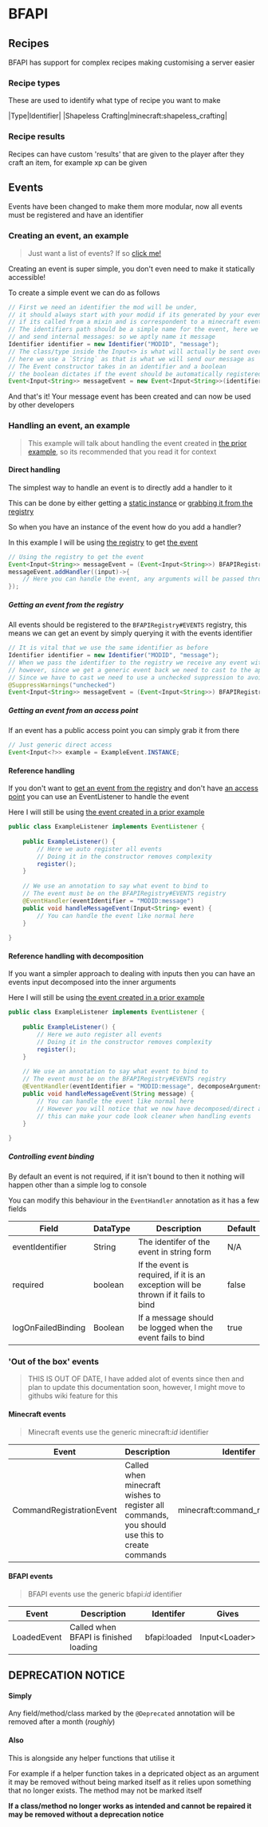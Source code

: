 # BFAPI

## Recipes

BFAPI has support for complex recipes making customising a server easier

### Recipe types

These are used to identify what type of recipe you want to make

|Type|Identifier|
|Shapeless Crafting|minecraft:shapeless_crafting|

### Recipe results

Recipes can have custom 'results' that are given to the player after they craft an item, for example xp can be given



## Events

Events have been changed to make them more modular, now all events must be registered and have an identifier

### Creating an event, an example

> Just want a list of events? If so [click me!](#out-of-the-box-events)

Creating an event is super simple, you don't even need to make it statically accessible!

To create a simple event we can do as follows

```java
// First we need an identifier the mod will be under,
// it should always start with your modid if its generated by your event
// if its called from a mixin and is correspondent to a minecraft event you can use the minecraft identifier
// The identifiers path should be a simple name for the event, here we are going to make an event to handle
// and send internal messages: so we aptly name it message
Identifier identifier = new Identifier("MODID", "message");
// The class/type inside the Input<> is what will actually be sent over an event
// here we use a `String` as that is what we will send our message as
// The Event constructor takes in an identifier and a boolean
// the boolean dictates if the event should be automatically registered
Event<Input<String>> messageEvent = new Event<Input<String>>(identifier, true);
```

And that's it! Your message event has been created and can now be used by other developers

### Handling an event, an example

> This example will talk about handling the event created in [the prior example](#creating-an-event-an-example), so its recommended that you read it for context

#### Direct handling

The simplest way to handle an event is to directly add a handler to it

This can be done by either getting a [static instance](#getting-an-event-from-an-access-point) or [grabbing it from the registry](#getting-an-event-from-the-registry)

So when you have an instance of the event how do you add a handler?

In this example I will be using [the registry](#getting-an-event-from-the-registry) to get [the event](#creating-an-event-an-example)

```java
// Using the registry to get the event
Event<Input<String>> messageEvent = (Event<Input<String>>) BFAPIRegistry.EVENTS.get(new Identifier("MODID", "message"));
messageEvent.addHandler((input)->{
	// Here you can handle the event, any arguments will be passed through an event
});
```

##### Getting an event from the registry

All events should be registered to the `BFAPIRegistry#EVENTS` registry, this means we can get an event by simply querying it with the events identifier

```java
// It is vital that we use the same identifier as before
Identifier identifier = new Identifier("MODID", "message");
// When we pass the identifier to the registry we receive any event with the corresponding identifier
// however, since we get a generic event back we need to cast to the appropriate event
// Since we have to cast we need to use a unchecked suppression to avoid warnings
@SuppressWarnings("unchecked")
Event<Input<String>> messageEvent = (Event<Input<String>>) BFAPIRegistry.EVENTS.get(identifier);
```

##### Getting an event from an access point

If an event has a public access point you can simply grab it from there

```java
// Just generic direct access
Event<Input<?>> example = ExampleEvent.INSTANCE;
```

#### Reference handling

If you don't want to [get an event from the registry](#getting-an-event-from-the-registry) and don't have [an access point](#getting-an-event-from-an-access-point) you can use an EventListener to handle the event

Here I will still be using [the event created in a prior example](#creating-an-event-an-example)

```java
public class ExampleListener implements EventListener {
	
	public ExampleListener() {
		// Here we auto register all events
		// Doing it in the constructor removes complexity
		register();
	}
	
	// We use an annotation to say what event to bind to
	// The event must be on the BFAPIRegistry#EVENTS registry
	@EventHandler(eventIdentifier = "MODID:message")
	public void handleMessageEvent(Input<String> event) {
		// You can handle the event like normal here
	}
	
}
```

#### Reference handling with decomposition

If you want a simpler approach to dealing with inputs then you can have an events input decomposed into the inner arguments

Here I will still be using [the event created in a prior example](#creating-an-event-an-example)

```java
public class ExampleListener implements EventListener {
	
	public ExampleListener() {
		// Here we auto register all events
		// Doing it in the constructor removes complexity
		register();
	}
	
	// We use an annotation to say what event to bind to
	// The event must be on the BFAPIRegistry#EVENTS registry
	@EventHandler(eventIdentifier = "MODID:message", decomposeArguments = true)
	public void handleMessageEvent(String message) {
		// You can handle the event like normal here
		// However you will notice that we now have decomposed/direct access to the inputs inner values
		// this can make your code look cleaner when handling events
	}
	
}
```

##### Controlling event binding

By default an event is not required, if it isn't bound to then it nothing will happen other than a simple log to console

You can modify this behaviour in the `EventHandler` annotation as it has a few fields

|Field|DataType|Description|Default|
|-----|--------|-----------|-------|
|eventIdentifier|String|The identifer of the event in string form|N/A|
|required|boolean|If the event is required, if it is an exception will be thrown if it fails to bind|false|
|logOnFailedBinding|Boolean|If a message should be logged when the event fails to bind|true|

### 'Out of the box' events

> THIS IS OUT OF DATE, I have added alot of events since then and plan to update this documentation soon, however, I might move to githubs wiki feature for this

#### Minecraft events

> Minecraft events use the generic minecraft:*id* identifier

|Event|Description|Identifer|Gives|
|-----|-----------|---------|-----|
|CommandRegistrationEvent|Called when minecraft wishes to register all commands, you should use this to create commands|minecraft:command_registration|DualInput\<CommandDispatcher\<ServerCommandSource\>, CommandManager.RegistrationEnvironment\>|

#### BFAPI events

> BFAPI events use the generic bfapi:*id* identifier

|Event|Description|Identifer|Gives|
|-----|-----------|---------|-----|
|LoadedEvent|Called when BFAPI is finished loading|bfapi:loaded|Input\<Loader\>|

## DEPRECATION NOTICE

#### Simply

Any field/method/class marked by the `@Deprecated` annotation will be removed after a month (*roughly*)

#### Also

This is alongside any helper functions that utilise it

For example if a helper function takes in a depricated object as an argument it may be removed without being marked itself as it relies upon something that no longer exists. The method may not be marked itself

**If a class/method no longer works as intended and cannot be repaired it may be removed without a deprecation notice**

